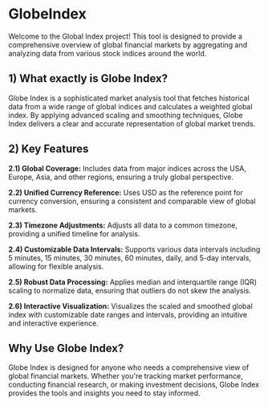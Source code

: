 # GlobeIndex

Welcome to the Global Index project! This tool is designed to provide a comprehensive overview of global financial markets by aggregating and analyzing data from various stock indices around the world.

## 1) What exactly is Globe Index?
Globe Index is a sophisticated market analysis tool that fetches historical data from a wide range of global indices and calculates a weighted global index. By applying advanced scaling and smoothing techniques, Globe Index delivers a clear and accurate representation of global market trends.

## 2) Key Features

**2.1) Global Coverage:** Includes data from major indices across the USA, Europe, Asia, and other regions, ensuring a truly global perspective.

**2.2) Unified Currency Reference:** Uses USD as the reference point for currency conversion, ensuring a consistent and comparable view of global markets.

**2.3) Timezone Adjustments:** Adjusts all data to a common timezone, providing a unified timeline for analysis.

**2.4) Customizable Data Intervals:** Supports various data intervals including 5 minutes, 15 minutes, 30 minutes, 60 minutes, daily, and 5-day intervals, allowing for flexible analysis.

**2.5) Robust Data Processing:** Applies median and interquartile range (IQR) scaling to normalize data, ensuring that outliers do not skew the analysis.

**2.6) Interactive Visualization:** Visualizes the scaled and smoothed global index with customizable date ranges and intervals, providing an intuitive and interactive experience.

## Why Use Globe Index?
Globe Index is designed for anyone who needs a comprehensive view of global financial markets. Whether you're tracking market performance, conducting financial research, or making investment decisions, Globe Index provides the tools and insights you need to stay informed.
